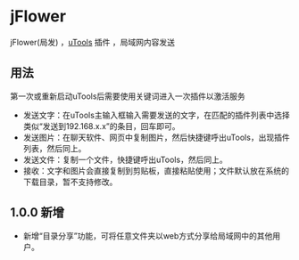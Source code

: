 # jFlower
jFlower(局发) ，[uTools](https://u.tools/) 插件 ，局域网内容发送

## 用法
第一次或重新启动uTools后需要使用关键词进入一次插件以激活服务
- 发送文字：在uTools主输入框输入需要发送的文字，在匹配的插件列表中选择类似“发送到192.168.x.x”的条目，回车即可。
- 发送图片：在聊天软件、网页中复制图片，然后快捷键呼出uTools，出现插件列表，然后同上。
- 发送文件：复制一个文件，快捷键呼出uTools，然后同上。
- 接收：文字和图片会直接复制到剪贴板，直接粘贴使用；文件默认放在系统的下载目录，暂不支持修改。

## 1.0.0 新增
- 新增“目录分享”功能，可将任意文件夹以web方式分享给局域网中的其他用户。